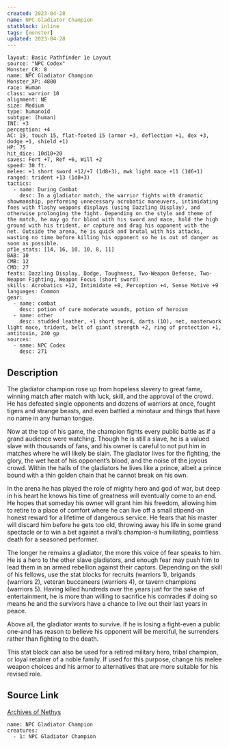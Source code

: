 ```yaml
---
created: 2023-04-28
name: NPC Gladiator Champion
statblock: inline
tags: [monster]
updated: 2023-04-28
---
```

```statblock
layout: Basic Pathfinder 1e Layout
source: "NPC Codex"
Monster_CR: 8
name: NPC Gladiator Champion
Monster_XP: 4800
race: Human
class: warrior 10
alignment: NE
size: Medium
type: humanoid
subtype: (human)
INI: +3
perception: +4
AC: 19, touch 15, flat-footed 15 (armor +3, deflection +1, dex +3, dodge +1, shield +1)
HP: 75
hit_dice: 10d10+20
saves: Fort +7, Ref +6, Will +2
speed: 30 ft.
melee: +1 short sword +12/+7 (1d8+3), mwk light mace +11 (1d6+1)
ranged: trident +13 (1d8+3)
tactics:
  - name: During Combat
    desc: In a gladiator match, the warrior fights with dramatic showmanship, performing unnecessary acrobatic maneuvers, intimidating foes with flashy weapons displays (using Dazzling Display), and otherwise prolonging the fight. Depending on the style and theme of the match, he may go for blood with his sword and mace, hold the high ground with his trident, or capture and drag his opponent with the net. Outside the arena, he is quick and brutal with his attacks, wasting no time before killing his opponent so he is out of danger as soon as possible.
pf1e_stats: [14, 16, 10, 10, 8, 11]
BAB: 10
CMB: 12
CMD: 27
feats: Dazzling Display, Dodge, Toughness, Two-Weapon Defense, Two-Weapon Fighting, Weapon Focus (short sword)
skills: Acrobatics +12, Intimidate +8, Perception +4, Sense Motive +9
languages: Common
gear:
  - name: combat
    desc: potion of cure moderate wounds, potion of heroism
  - name: other
    desc: studded leather, +1 short sword, darts (10), net, masterwork light mace, trident, belt of giant strength +2, ring of protection +1, antitoxin, 240 gp
sources:
  - name: NPC Codex
    desc: 271
```
## Description
The gladiator champion rose up from hopeless slavery to great fame, winning match after match with luck, skill, and the approval of the crowd. He has defeated single opponents and dozens of warriors at once, fought tigers and strange beasts, and even battled a minotaur and things that have no name in any human tongue.

Now at the top of his game, the champion fights every public battle as if a grand audience were watching. Though he is still a slave, he is a valued slave with thousands of fans, and his owner is careful to not put him in matches where he will likely be slain. The gladiator lives for the fighting, the glory, the wet heat of his opponent’s blood, and the noise of the joyous crowd. Within the halls of the gladiators he lives like a prince, albeit a prince bound with a thin golden chain that he cannot break on his own.

In the arena he has played the role of mighty hero and god of war, but deep in his heart he knows his time of greatness will eventually come to an end. He hopes that someday his owner will grant him his freedom, allowing him to retire to a place of comfort where he can live off a small stipend-an honest reward for a lifetime of dangerous service. He fears that his master will discard him before he gets too old, throwing away his life in some grand spectacle or to win a bet against a rival’s champion-a humiliating, pointless death for a seasoned performer.

The longer he remains a gladiator, the more this voice of fear speaks to him. He is a hero to the other slave gladiators, and enough fear may push him to lead them in an armed rebellion against their captors. Depending on the skill of his fellows, use the stat blocks for recruits (warriors 1), brigands (warriors 2), veteran buccaneers (warriors 4), or tavern champions (warriors 5). Having killed hundreds over the years just for the sake of entertainment, he is more than willing to sacrifice his comrades if doing so means he and the survivors have a chance to live out their last years in peace.

Above all, the gladiator wants to survive. If he is losing a fight-even a public one-and has reason to believe his opponent will be merciful, he surrenders rather than fighting to the death.

This stat block can also be used for a retired military hero, tribal champion, or loyal retainer of a noble family. If used for this purpose, change his melee weapon choices and his armor to alternatives that are more suitable for his revised role.
## Source Link
[Archives of Nethys](https://aonprd.com/NPCDisplay.aspx?ItemName=Gladiator%20Champion)
```encounter-table
name: NPC Gladiator Champion
creatures:
  - 1: NPC Gladiator Champion
```
